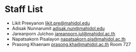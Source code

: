 # Staff List

* Likit Preeyanon likit.pre@mahidol.edu
* Adisak Nunnarumit adisak.nun@mahidol.edu
* Jareanporn Julchoo jareanporn.jul@mahidol.ac.th
* Napatsakorn Pisalayon napatsakorn.pis@mahidol.ac.th
* Prasong Khaenam prasong.kha@mahidol.ac.th Room 727

